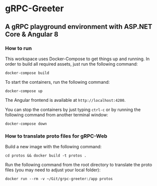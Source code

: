 # gRPC-Greeter

## A gRPC playground environment with ASP.NET Core & Angular 8

### How to run
This workspace uses Docker-Compose to get things up and running. In order to build all required assets,  just run the following command:

    docker-compose build

To start the containers, run the following command:

    docker-compose up

The Angular frontend is available at `http://localhost:4200`.

You can stop the containers by just typing `ctrl-c` or by running the following command from another terminal window:

    docker-compose down

### How to translate proto files for gRPC-Web

Build a new image with the following command:

    cd protos && docker build -t protos .

Run the following command from the root directory to translate the proto files (you may need to adjust your local folder):

    docker run --rm -v ~/Git/grpc-greeter:/app protos

